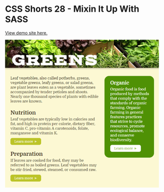 # CSS Shorts 28 - Mixin It Up With SASS

[View demo site here.](https://webdevtuts.github.io/css_shorts_28_mixin_it_up_with_sass/)

![Preview](screenshot.png)
